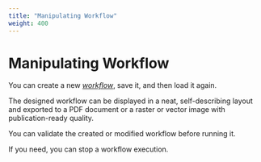 ```yaml
---
title: "Manipulating Workflow"
weight: 400
---
```


# Manipulating Workflow

You can create a new [_workflow_](../introduction/workflow-elements-and-connections), save it, and then load it again.

The designed workflow can be displayed in a neat, self-describing layout and exported to a PDF document or a raster or vector image with publication-ready quality.

You can validate the created or modified workflow before running it.

If you need, you can stop a workflow execution.
